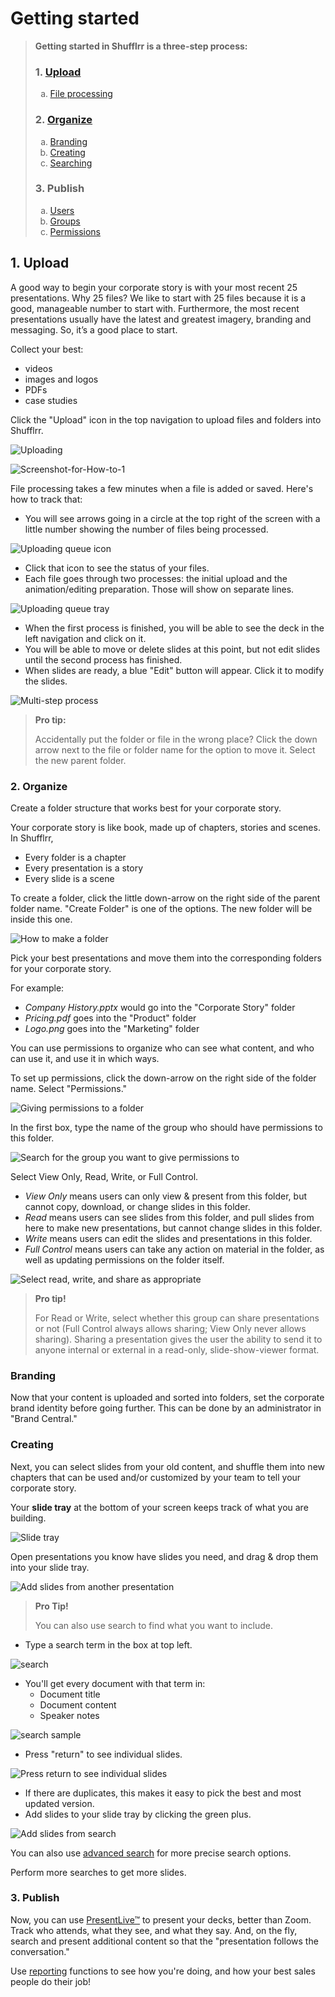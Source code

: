 # Getting started

> **Getting started in Shufflrr is a three-step process:** 
> ### 1. [Upload](#1-upload)<br>
> <ol type="a"><li><a href="#fileprocessing">File processing</a></ol>
> <h3> 2. <a href="#2-organize">Organize</a></h3>
> <ol type="a"><li><a href="#brandcentral">Branding</a>
> <li><a href="#creating">Creating</a> 
> <li><a href="#search">Searching</a></ol>
> <h3> 3. Publish </h3>
> <ol type="a"><li><a href="#users">Users</a>
> <li><a href="#groups">Groups</a>
> <li><a href="#permissions">Permissions</a>
> </ol>

## 1. Upload

A good way to begin your corporate story is with your most recent 25 presentations.
Why 25 files?  We like to start with 25 files because it is a good, manageable number to start with. Furthermore, the most recent presentations usually have the latest and greatest imagery, branding and messaging. So, it’s a good place to start. 

Collect your best:
* videos
* images and logos
* PDFs 
* case studies

Click the "Upload" icon in the top navigation to upload files and folders into Shufflrr. 

![Uploading](img/shufflrr-upload.png)

![Screenshot-for-How-to-1](https://github.com/shufflrr/userguide/assets/143822521/a4c4a484-a58f-4495-8d3c-6b1c83ac3920)

<a name="fileprocessing"></a>

File processing takes a few minutes when a file is added or saved. Here's how to track that: 
* You will see arrows going in a circle at the top right of the screen with a little number showing the number of files being processed.
    
![Uploading queue icon](img/presentations-upload-queueicon.png)

* Click that icon to see the status of your files. 
* Each file goes through two processes: the initial upload and the animation/editing preparation. Those will show on separate lines. 

![Uploading queue tray](img/presentations-upload-queuetray.png)    
    
* When the first process is finished, you will be able to see the deck in the left navigation and click on it. 
* You will be able to move or delete slides at this point, but not edit slides until the second process has finished. 
* When slides are ready, a blue "Edit" button will appear. Click it to modify the slides.  

![Multi-step process](img/presentations-upload-multistep.png)

> **Pro tip:** 
>
> Accidentally put the folder or file in the wrong place? Click the down arrow next to the file or folder name for the option to move it. Select the new parent folder. 

### 2. Organize

Create a folder structure that works best for your corporate story.
 
Your corporate story is like book, made up of chapters, stories and scenes. 
In Shufflrr,
* Every folder is a chapter
* Every presentation is a story
* Every slide is a scene

To create a folder, click the little down-arrow on the right side of the parent folder name. "Create Folder" is one of the options. The new folder will be inside this one.  

![How to make a folder](img/upload-makefolder.png) 

Pick your best presentations and move them into the corresponding folders for your corporate story.

For example:  
* _Company History.pptx_ would go into the "Corporate Story" folder
* _Pricing.pdf_ goes into the "Product" folder
* _Logo.png_ goes into the "Marketing" folder


<a name="permissions"></a>You can use permissions to organize who can see what content, and who can use it, and use it in which ways. 

To set up permissions, click the down-arrow on the right side of the folder name. Select "Permissions."

![Giving permissions to a folder](img/presentations-permissions.png) 

In the first box, type the name of the group who should have permissions to this folder. 

![Search for the group you want to give permissions to](img/presentations-permissions-modal.png)

Select View Only, Read, Write, or Full Control.
* _View Only_ means users can only view & present from this folder, but cannot copy, download, or change slides in this folder. 
* _Read_ means users can see slides from this folder, and pull slides from here to make new presentations, but cannot change slides in this folder. 
* _Write_  means users can edit the slides and presentations in this folder. 
* _Full Control_ means users can take any action on material in the folder, as well as updating permissions on the folder itself. 

![Select read, write, and share as appropriate](img/presentations-permissions-modal2.png)

>**Pro tip!** 
>
> For Read or Write, select whether this group can share presentations or not (Full Control always allows sharing; View Only never allows sharing). Sharing a presentation gives the user the ability to send it to anyone internal or external in a read-only, slide-show-viewer format. 

<a name="brandcentral"></a>
### Branding

Now that your content is uploaded and sorted into folders, set the corporate brand identity before going further. This can be done by an administrator in "Brand Central."

<a name="creating"></a>
### Creating

Next, you can select slides from your old content, and shuffle them into new chapters that can be used and/or customized by your team to tell your corporate story.

Your **slide tray** at the bottom of your screen keeps track of what you are building. 

![Slide tray](img/shufflrr-slide-tray.png)

Open presentations you know have slides you need, and drag & drop them into your slide tray. 

![Add slides from another presentation](img/presentations-dragslides.png)

<a name="search"></a>
>**Pro Tip!**
> 
> You can also use search to find what you want to include. 

* Type a search term in the box at top left. 

![search](img/search-search.png)

* You'll get every document with that term in: 
	* Document title
	* Document content 
	* Speaker notes

![search sample](img/search-searchsample.png)

* Press "return" to see individual slides. 

![Press return to see individual slides](img/search-seeslides.png)

* If there are duplicates, this makes it easy to pick the best and most updated version. 
* Add slides to your slide tray by clicking the green plus. 

![Add slides from search](img/search-addslides.png)

You can also use [advanced search](shufflrr-advanced-search.md) for more precise search options. 

Perform more searches to get more slides. 

### 3. Publish

Now, you can use [PresentLive™](presentations-present-live.md) to present your decks, better than Zoom. Track who attends, what they see, and what they say. And, on the fly, search and present additional content so that the "presentation follows the conversation."

Use [reporting](reports.md) functions to see how you're doing, and how your best sales people do their job! 



